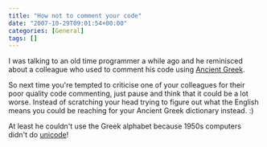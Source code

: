 ```yaml
---
title: "How not to comment your code"
date: "2007-10-29T09:01:54+00:00"
categories: [General]
tags: []
---
```


I was talking to an old time programmer a while ago and he reminisced about a colleague who used to comment his code using <a href="http://en.wikipedia.org/wiki/Ancient_Greek">Ancient Greek</a>.

So next time you're tempted to criticise one of your colleagues for their poor quality code commenting, just pause and think that it could be a lot worse. Instead of scratching your head trying to figure out what the English means you could be reaching for your Ancient Greek dictionary instead. :)

At least he couldn't use the Greek alphabet because 1950s computers didn't do <a href="http://en.wikipedia.org/wiki/Unicode">unicode</a>!
